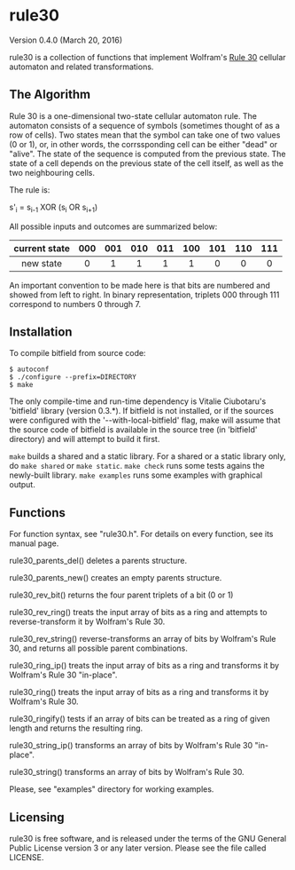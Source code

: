 rule30
======

Version 0.4.0 (March 20, 2016)

rule30 is a collection of functions that implement Wolfram's 
[Rule 30](http://en.wikipedia.org/wiki/Rule_30) cellular automaton and related 
transformations.

The Algorithm
-------------

Rule 30 is a one-dimensional two-state cellular automaton rule. The automaton 
consists of a sequence of symbols (sometimes thought of as a row of cells). Two 
states mean that the symbol can take one of two values (0 or 1), or, in other 
words, the corrssponding cell can be either "dead" or "alive". The state of the 
sequence is computed from the previous state. The state of a cell depends on 
the previous state of the cell itself, as well as the two neighbouring cells.

The rule is:

s'<sub>i</sub> = s<sub>i-1</sub> XOR (s<sub>i</sub> OR s<sub>i+1</sub>)

All possible inputs and outcomes are summarized below:

|current state|000|001|010|011|100|101|110|111|
|:-----------:|:-:|:-:|:-:|:-:|:-:|:-:|:-:|:-:|
|new state    | 0 | 1 | 1 | 1 | 1 | 0 | 0 | 0 |

An important convention to be made here is that bits are numbered and showed
from left to right. In binary representation, triplets 000 through 111 
correspond to numbers 0 through 7.

Installation
------------

To compile bitfield from source code:

    $ autoconf
    $ ./configure --prefix=DIRECTORY
    $ make

The only compile-time and run-time dependency is Vitalie Ciubotaru's 'bitfield' 
library (version 0.3.*). If bitfield is not installed, or if the sources were 
configured with the '--with-local-bitfield' flag, make will assume that the 
source code of bitfield is available in the source tree (in 'bitfield' 
directory) and will attempt to build it first.

`make` builds a shared and a static library. For a shared or a static library only, do `make shared` or `make static`.
`make check` runs some tests agains the newly-built library.
`make examples` runs some examples with graphical output.

Functions
---------
For function syntax, see "rule30.h". For details on every function, see
its manual page.

rule30_parents_del() deletes a parents structure.

rule30_parents_new() creates an empty parents structure.

rule30_rev_bit() returns the four parent triplets of a bit (0 or 1)

rule30_rev_ring() treats the input array of bits as a ring and attempts
to reverse-transform it by Wolfram's Rule 30.

rule30_rev_string() reverse-transforms an array of bits by Wolfram's
Rule 30, and returns all possible parent combinations.

rule30_ring_ip() treats the input array of bits as a ring and transforms
it by Wolfram's Rule 30 "in-place".

rule30_ring() treats the input array of bits as a ring and transforms it
by Wolfram's Rule 30.

rule30_ringify() tests if an array of bits can be treated as a ring of
given length and returns the resulting ring.

rule30_string_ip() transforms an array of bits by Wolfram's Rule 30
"in-place".

rule30_string() transforms an array of bits by Wolfram's Rule 30.

Please, see "examples" directory for working examples.

Licensing
---------

rule30 is free software, and is released under the terms of the GNU General 
Public License version 3 or any later version. Please see the file called 
LICENSE.
